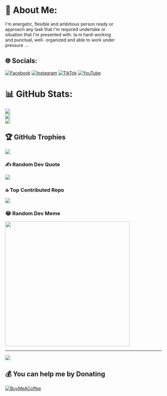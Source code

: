# 💫 About Me:
I'm energetic, flexible and ambitious person ready or<br>approach any task that I'm required undertake or<br>situation that I'm presented with. la m hard-working <br>and punctual, well- organized and able to work under <br>pressure ... 


## 🌐 Socials:
[![Facebook](https://img.shields.io/badge/Facebook-%231877F2.svg?logo=Facebook&logoColor=white)](https://facebook.com/twana.muhamad.37266) [![Instagram](https://img.shields.io/badge/Instagram-%23E4405F.svg?logo=Instagram&logoColor=white)](https://instagram.com/twanstcodes) [![TikTok](https://img.shields.io/badge/TikTok-%23000000.svg?logo=TikTok&logoColor=white)](https://tiktok.com/@twanstcodes) [![YouTube](https://img.shields.io/badge/YouTube-%23FF0000.svg?logo=YouTube&logoColor=white)](https://youtube.com/@twanstcodes) 


# 📊 GitHub Stats:
![](https://github-readme-stats.vercel.app/api?username=TwanstCodess&theme=default&hide_border=false&include_all_commits=true&count_private=true)<br/>
![](https://github-readme-streak-stats.herokuapp.com/?user=TwanstCodess&theme=default&hide_border=false)<br/>
![](https://github-readme-stats.vercel.app/api/top-langs/?username=TwanstCodess&theme=default&hide_border=false&include_all_commits=true&count_private=true&layout=compact)

## 🏆 GitHub Trophies
![](https://github-profile-trophy.vercel.app/?username=TwanstCodess&theme=gitdimmed&no-frame=false&no-bg=true&margin-w=4)

### ✍️ Random Dev Quote
![](https://quotes-github-readme.vercel.app/api?type=horizontal&theme=gruvbox)

### 🔝 Top Contributed Repo
![](https://github-contributor-stats.vercel.app/api?username=TwanstCodess&limit=5&theme=gitdimmed&combine_all_yearly_contributions=true)

### 😂 Random Dev Meme
<img src='https://randommeme-five.vercel.app/' style="height: 400px;"/>

---
[![](https://visitcount.itsvg.in/api?id=TwanstCodess&icon=5&color=9)](https://visitcount.itsvg.in)

  ## 💰 You can help me by Donating
  [![BuyMeACoffee](https://img.shields.io/badge/Buy%20Me%20a%20Coffee-ffdd00?style=for-the-badge&logo=buy-me-a-coffee&logoColor=black)](https://buymeacoffee.com/twanstcodes) 

  
<!-- Proudly created with GPRM ( https://gprm.itsvg.in ) -->
